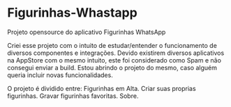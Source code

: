 # Figurinhas-Whastapp
Projeto opensource do aplicativo Figurinhas WhatsApp

Criei esse projeto com o intuito de estudar/entender o funcionamento de diversos componentes e integrações. 
Devido existirem diversos aplicativos na AppStore com o mesmo intuito, este foi considerado como Spam e não consegui enviar a build. 
Estou abrindo o projeto do mesmo, caso alguém queria incluir novas funcionalidades. 

O projeto é dividido entre:
Figurinhas em Alta. 
Criar suas proprias figurinhas.
Gravar figurinhas favoritas. 
Sobre.

